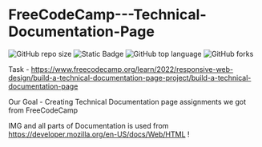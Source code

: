 # FreeCodeCamp---Technical-Documentation-Page

![GitHub repo size](https://img.shields.io/github/repo-size/BurcisWolf/FreeCodeCamp---Technical-Documentation-Page) ![Static Badge](https://img.shields.io/badge/version-1.0-red) ![GitHub top language](https://img.shields.io/github/languages/top/BurcisWolf/FreeCodeCamp---Technical-Documentation-Page)
 ![GitHub forks](https://img.shields.io/github/forks/BurcisWolf/FreeCodeCamp---Technical-Documentation-Page)

Task - https://www.freecodecamp.org/learn/2022/responsive-web-design/build-a-technical-documentation-page-project/build-a-technical-documentation-page

Our Goal - Creating Technical Documentation page assignments we got from FreeCodeCamp

IMG and all parts of Documentation is used from https://developer.mozilla.org/en-US/docs/Web/HTML !